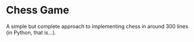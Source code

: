 # Chess Game
A simple but complete approach to implementing chess in around 300 lines (in Python, that is...).
